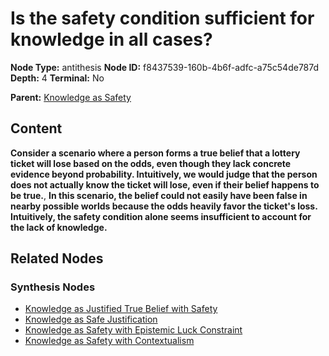 # Is the safety condition sufficient for knowledge in all cases?

**Node Type:** antithesis
**Node ID:** f8437539-160b-4b6f-adfc-a75c54de787d
**Depth:** 4
**Terminal:** No

**Parent:** [Knowledge as Safety](knowledge-as-safety-synthesis-faa6057a-ebaa-4043-ba64-f52dcdcd1739.md)

## Content

**Consider a scenario where a person forms a true belief that a lottery ticket will lose based on the odds, even though they lack concrete evidence beyond probability. Intuitively, we would judge that the person does not actually know the ticket will lose, even if their belief happens to be true.**, **In this scenario, the belief could not easily have been false in nearby possible worlds because the odds heavily favor the ticket's loss. Intuitively, the safety condition alone seems insufficient to account for the lack of knowledge.**

## Related Nodes

### Synthesis Nodes

- [Knowledge as Justified True Belief with Safety](knowledge-as-justified-true-belief-with-safety-synthesis-400c6a38-c475-4b0e-9797-99f7136f8ed2.md)
- [Knowledge as Safe Justification](knowledge-as-safe-justification-synthesis-67299f5a-fb64-4d9f-a4ec-087906267cc5.md)
- [Knowledge as Safety with Epistemic Luck Constraint](knowledge-as-safety-with-epistemic-luck-constraint-synthesis-0d51c4b1-af1d-4046-b012-2abec28ff67e.md)
- [Knowledge as Safety with Contextualism](knowledge-as-safety-with-contextualism-synthesis-7bc66173-9331-4328-84ab-e76a1b06c176.md)
